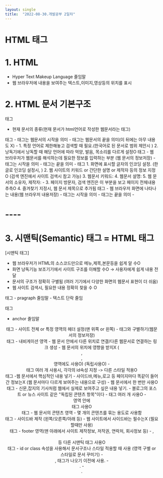 ```yaml
---
layout: single
title:  "2022-08-30.개발공부 2일차"
---
```

# HTML 태그

# 1. HTML
- Hyper Text Makeup Language 줄임말
- 웹 브라우저에 내용을 보여주는 텍스트,이미지,영상등의 위치를 표시




# 2. HTML 문서 기본구조

<!DOCTYPE html>태그
- 현재 문서의 종류(현재 문서가 html언어로 작성한 웹문서라는 태그)

<html>태그
- <html>태그는 웹문서의 시작을 의미
- </html>태그는 웹문서의 끝을 의미(이 뒤에는 아무 내용도 X)
- <html lang="언어">
  1. 특정 언어로 제한해놓고 검색할 때 필요.(한국어로 된 문서로 범위 제안시 <html lang="kr">)
  2. 낭독기에서 낭독할 때 해당 언어에 따라 억양, 발음, 목소리를 다르게 설정O

<head>태그
- 웹 브라우저가 웹문서를 해석하는데 필요한 정보를 입력하는 부분
  (웹 문서의 정보저장)
- <head>태그는 시작을 의미
- </head>태그는 끝을 의미
- <meta>태그
  1. 화면에 표시할 글자의 인코딩 설정.
  (한글로 인코딩 설정시, <meta charset="UTF-8">)
  2. 웹 사이트의 키워드 or 간단한 설명 or 제작자 등의 정보 지정O
  (검색 엔진에서 사이트 검색시 참고 가능)
  3. 웹문서 키워드:<meta name="keyword" content="---">
  4. 웹문서 설명:<meta name="description" content="---">
  5. 웹 문서의 소유자, 제작자:<meta name="author" content="---">
- <title>태그
  1. 제목 표시줄(제목상단바;창 띄워지는 부분)에 표시됨
  2. <title>---제목---</title>
  3. 페이지 방문자, 검색 엔진은 이 부분을 보고 페이지 전체내용 추측O
  4. 즐겨찾기 지정시, 웹 문서 제목으로 추가됨

<body>태그
- 웹 브라우저 화면에 나타나는 내용(웹 브라우저 내용저장)
- <body>태그는 시작을 의미
- </body>태그는 끝을 의미
- <h1>----</h1>




# 3. 시맨틱(Semantic) 태그 = HTML 태그

[시맨틱 태그]
- 웹 브라우저가 HTML의 소스코드만으로 메뉴,제목,본문등을 쉽게 알 수O
- 화면 낭독기능 보조기기에서 사이트 구조를 이해할 수O -> 사용자에게 쉽게 내용 전달
- 문서의 구조가 정확히 구별됨
  (여러 기기에서 다양한 화면의 웹문서 표현이 더 쉬움)
- 웹 사이트 검색시, 필요한 내용 정확히 찾을 수 O

<p>태그
- pragraph 줄임말
- 텍스트 단락 줄임

<a>태그
- anchor 줄임말

<header>태그
- 사이트 전체 or 특정 영역의 헤더 설정(맨 위쪽 or 왼쪽)
- <head> 태그와 구별하기(웹문서의 정보저장)

<nav>태그
- 내비게이션 영역
- 웹 문서 안에서 다른 위치로 연결/다른 웹문서로 연결하는 링크 생성
- 웹 문서의 위치에 영향을 받지X
  (<header>,<footer>,<aside> 영역에도 사용O)
  (독립사용O)
- <nav>태그 여러 개 사용시, 각각의 id속성 지정 -> 다른 스타일 적용O

<main>태그
-웹 문서에서 핵심적인 내용 넣기
- 사이드바,메뉴,로고 등 페이지마다 똑같이 들어간 정보는X
  (웹 문서마다 다르게 보여주는 내용으로 구성)
- 웹 문서에서 한 번만 사용O

<article>태그
- 신문,잡지의 기사처럼 웹에서 실제로 보여주고 싶은 내용 넣기.
- 블로그의 포스트 or 뉴스 사이트 같은 "독립된 콘텐츠 항목"이다
- 태그 여러 개 사용O
- <article>영역 안에 <section>태그 사용O

<section>태그
- 웹 문서의 콘텐츠 영역
- 몇 개의 콘텐츠를 묶는 용도로 사용함

<aside>태그
- 사이드바 제작 (왼쪽/오른쪽/아래 등)
- 웹 사이트에서 사이드바는 필수는X (필요할때만 사용)

<footer>태그
- footer 영역(맨 아래에서 사이트 제작정보, 저작권, 연락처, 회사정보 등)
- <head>,<section>,<article> 등 다른 시맨틱 태그 사용O

<div>태그
- id or class 속성을 사용해서 문서구조나 스타일 적용할 때 사용
  (영역 구별 or 스타일로 문서 꾸미기)
- <section>, <head>태그가 나오기 이전에 사용.
- <div id="header">.
- <div class="detail">.
